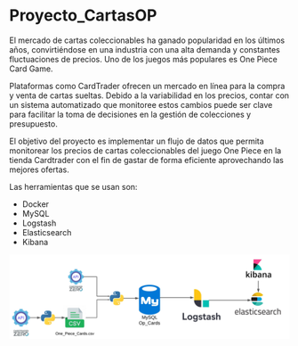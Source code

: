 # Proyecto_CartasOP
El mercado de cartas coleccionables ha ganado popularidad en los últimos años, convirtiéndose en una industria con una alta demanda y constantes fluctuaciones de precios. Uno de los juegos más populares es One Piece Card Game.

Plataformas como CardTrader ofrecen un mercado en línea para la compra y venta de cartas sueltas. Debido a la variabilidad en los precios, contar con un sistema automatizado que monitoree estos cambios puede ser clave para facilitar la toma de decisiones en la gestión de colecciones y presupuesto.

El objetivo del proyecto es implementar un flujo de datos que permita monitorear los precios de cartas coleccionables  del juego One Piece en la tienda Cardtrader con el fin de gastar de forma eficiente aprovechando las mejores ofertas. 

Las herramientas que se usan son:
- Docker
- MySQL
- Logstash
- Elasticsearch
- Kibana

![Pipeline](img/Pipeline.jpeg)
